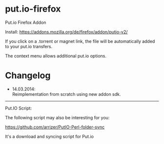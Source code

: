 put.io-firefox
==============

Put.io Firefox Addon

Install: https://addons.mozilla.org/de/firefox/addon/putio-v2/

If you click on a .torrent or magnet link, the file will be automatically added to your put.io transfers.

The context menu allows additional put.io options.

# Changelog

* 14.03.2014:  
	Reimplementation from scratch using new addon sdk.

_____________
Put.IO Script:


The following script may also be interesting for you:

https://github.com/arrizer/PutIO-Perl-folder-sync

It's a download and syncing script for Put.io

